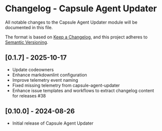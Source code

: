 # Changelog - Capsule Agent Updater

All notable changes to the Capsule Agent Updater module will be documented in this file.

The format is based on [Keep a Changelog](https://keepachangelog.com/en/1.0.0/),
and this project adheres to [Semantic Versioning](https://semver.org/spec/v2.0.0.html).

## [0.1.7] - 2025-10-17

- Update codeowners
- Enhance markdownlint configuration
- Improve telemetry event naming
- Fixed missing telemetry from capsule-agent-updater
- Enhance issue templates and workflows to extract changelog content for releases #38 

## [0.10.0] - 2024-08-26

- Initial release of Capsule Agent Updater
